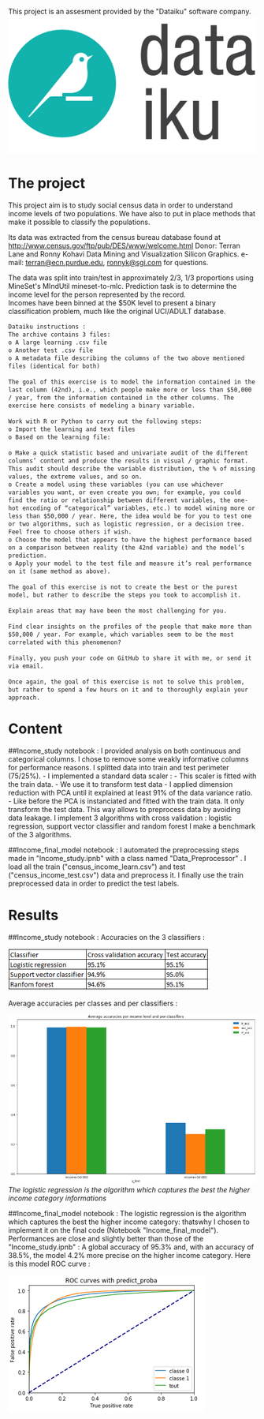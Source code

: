 This project is an assesment provided by the "Dataiku" software company.
![alt text](https://github.com/E-tanok/projects_pictures/blob/master/Classification/AssessmentDataiku/logo_dataiku.png)

# The project

This project aim is to study social census data in order to understand income levels of two populations.
We have also to put in place methods that make it possible to classify the populations.

Its data was extracted from the census bureau database found at http://www.census.gov/ftp/pub/DES/www/welcome.html
Donor: Terran Lane and Ronny Kohavi
Data Mining and Visualization
Silicon Graphics.
e-mail: terran@ecn.purdue.edu, ronnyk@sgi.com for questions.

The data was split into train/test in approximately 2/3, 1/3 proportions using MineSet's MIndUtil mineset-to-mlc.
Prediction task is to determine the income level for the person represented by the record.  
Incomes have been binned at the $50K level to present a binary classification problem, much like the
original UCI/ADULT database.

```
Dataiku instructions :
The archive contains 3 files:
o A large learning .csv file
o Another test .csv file
o A metadata file describing the columns of the two above mentioned files (identical for both)

The goal of this exercise is to model the information contained in the last column (42nd), i.e., which people make more or less than $50,000 / year, from the information contained in the other columns. The exercise here consists of modeling a binary variable.

Work with R or Python to carry out the following steps:
o Import the learning and text files
o Based on the learning file:

o Make a quick statistic based and univariate audit of the different columns’ content and produce the results in visual / graphic format. This audit should describe the variable distribution, the % of missing values, the extreme values, and so on.
o Create a model using these variables (you can use whichever variables you want, or even create you own; for example, you could find the ratio or relationship between different variables, the one-hot encoding of “categorical” variables, etc.) to model wining more or less than $50,000 / year. Here, the idea would be for you to test one or two algorithms, such as logistic regression, or a decision tree. Feel free to choose others if wish.
o Choose the model that appears to have the highest performance based on a comparison between reality (the 42nd variable) and the model’s prediction.
o Apply your model to the test file and measure it’s real performance on it (same method as above).

The goal of this exercise is not to create the best or the purest model, but rather to describe the steps you took to accomplish it.

Explain areas that may have been the most challenging for you.

Find clear insights on the profiles of the people that make more than $50,000 / year. For example, which variables seem to be the most correlated with this phenomenon?

Finally, you push your code on GitHub to share it with me, or send it via email.

Once again, the goal of this exercise is not to solve this problem, but rather to spend a few hours on it and to thoroughly explain your approach.
```


# Content

##Income_study notebook :
I provided analysis on both continuous and categorical columns.
I chose to remove some weakly informative columns for performance reasons.
I splitted data into train and test perimeter (75/25%).
      - I implemented a standard data scaler :
            - This scaler is fitted with the train data.
            - We use it to transform test data
      - I applied dimension reduction with PCA until it explained at least 91% of the data variance ratio.
            - Like before the PCA is instanciated and fitted with the train data. It only transform the test data.
This way allows to preprocess data by avoiding data leakage.
I implement 3 algorithms with cross validation : logistic regression, support vector classifier and random forest
I make a benchmark of the 3 algorithms.

##Income_final_model notebook :
I automated the preprocessing steps made in "Income_study.ipnb" with a class named "Data_Preprocessor" .
I load all the train ("census_income_learn.csv") and test ("census_income_test.csv") data and preprocess it.
I finally use the train preprocessed data in order to predict the test labels.


# Results

##Income_study notebook :
Accuracies on the 3 classifiers :

![alt text](https://github.com/E-tanok/projects_pictures/blob/master/Classification/AssessmentDataiku/acc_per_clf.png)

Average accuracies per classes and per classifiers :

![alt text](https://github.com/E-tanok/projects_pictures/blob/master/Classification/AssessmentDataiku/avg_acc_per_class_and_clf.png)
*The logistic regression is the algorithm which captures the best the higher income category informations*

##Income_final_model notebook :
The logistic regression is the algorithm which captures the best the higher income category: thatswhy I chosen to implement it on the final code (Notebook "Income_final_model").
Performances are close and slightly better than those of the "Income_study.ipnb" : A global accuracy of 95.3% and, with an accuracy of 38.5%, the model 4.2% more precise on the higher income category.
Here is this model ROC curve :

![alt text](https://github.com/E-tanok/projects_pictures/blob/master/Classification/AssessmentDataiku/final_model_roc_curve.png)
